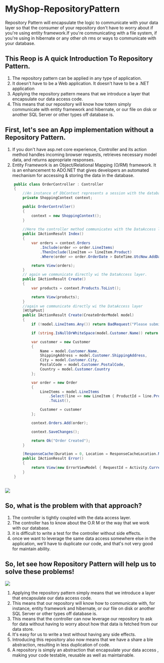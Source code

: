 # MyShop-RepositoryPattern
 Repository Pattern will encapsulate the logic to communicate with your data layer so that the consumer of your repository don't have to worry about if you're using entity 
 framework.If you're communicating with a file system, if you're using in hibernate or any other oh rms or ways to communicate with your database.

## This Reop is A quick Introduction To Repository Pattern.
 1. The repository pattern can be applied in any type of application. 
 2. It doesn't have to be a Web application. It doesn't have to be a .NET application 
 3. Applying the repository pattern means that we introduce a layer that encapsulate our data access code.
 4. This means that our repository will know how totern simply communicate with entity framework and hibernate, or our file on disk or another SQL Server or other types off database is. 
 


## First, let's see an App implementation without a Repository Pattern.

1. If you don't have asp.net core experience, Controller and its action method handles incoming browser requests, retrieves necessary model data, and returns appropriate responses.
2. Entity Framework is an Object/Relational Mapping (O/RM) framework. It is an enhancement to ADO.NET that gives developers an automated mechanism for accessing & storing the data in the database. 

```c#
    public class OrderController : Controller
    {
        //An instance of DbContext represents a session with the database which can be used to query and save instances of  entities to a database.
        private ShoppingContext context;

        public OrderController()
        {
            context = new ShoppingContext();
        }
        
        //Here the controller method communicates with the DataAccess layer directly to retrieve the data.
        public IActionResult Index()
        {
            var orders = context.Orders
                .Include(order => order.LineItems)
                .ThenInclude(lineItem => lineItem.Product)
                .Where(order => order.OrderDate > DateTime.UtcNow.AddDays(-1)).ToList();

            return View(orders);
        }
        // again we communicate directly wi the DataAccess layer.
        public IActionResult Create()
        {
            var products = context.Products.ToList();

            return View(products);
        }
        //again we communicate directly wi the DataAccess layer
        [HttpPost]
        public IActionResult Create(CreateOrderModel model)
        {
            if (!model.LineItems.Any()) return BadRequest("Please submit line items");

            if (string.IsNullOrWhiteSpace(model.Customer.Name)) return BadRequest("Customer needs a name");

            var customer = new Customer
            {
                Name = model.Customer.Name,
                ShippingAddress = model.Customer.ShippingAddress,
                City = model.Customer.City,
                PostalCode = model.Customer.PostalCode,
                Country = model.Customer.Country
            };

            var order = new Order
            {
                LineItems = model.LineItems
                    .Select(line => new LineItem { ProductId = line.ProductId, Quantity = line.Quantity })
                    .ToList(),

                Customer = customer
            };

            context.Orders.Add(order);

            context.SaveChanges();

            return Ok("Order Created");
        }

        [ResponseCache(Duration = 0, Location = ResponseCacheLocation.None, NoStore = true)]
        public IActionResult Error()
        {
            return View(new ErrorViewModel { RequestId = Activity.Current?.Id ?? HttpContext.TraceIdentifier });
        }
    }
``` 
## 
<img src="https://user-images.githubusercontent.com/18700494/109553599-e4346e80-7adb-11eb-81ec-006b8d2982a2.png" />

## So, what is the problem with that approach?
1. The controller is tightly coupled with the data access layer.
2. The controller has to know about the O.R M or the way that we work with our database. 
3. it is difficult to write a test for the controller without side effects.
4. once we want to leverage the same data access somewhere else in the application, we'll have to duplicate our code, and that's not very good for maintain ability.

## So, let see how Repository Pattern will help us to solve these problems!
<img src="https://user-images.githubusercontent.com/18700494/109556132-0ed3f680-7adf-11eb-8922-e5a899e9943c.png" />

1.  Applying the repository pattern simply means that we introduce a layer that encapsulate our data access code.
2.  This means that our repository will know how to communicate with, for instance, entity framework and hibernate, or our file on disk or another SQL Server or other types off database is.
3.  This means that the controller can now leverage our repository to ask for data without having to worry about how that data is fetched from our data store. 
4.  It's easy for us to write a test without having any side effects.
5.  Introducing this repository also now means that we have a share a ble abstraction, resulting in less duplication of code. 
6.   A repository is simply an abstraction that encapsulate your data access , making your code testable, reusable as well as maintainable.  
